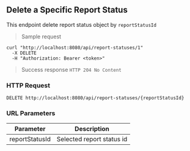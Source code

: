 ## Delete a Specific Report Status
This endpoint delete report status object by <code>reportStatusId</code>

> Sample request 

```shell
curl "http://localhost:8080/api/report-statuses/1"
  -X DELETE
  -H "Authorization: Bearer <token>"
```

> Success response <code>HTTP 204 No Content</code>

### HTTP Request

`DELETE http://localhost:8080/api/report-statuses/{reportStatusId}`

### URL Parameters

Parameter | Description
--------- | -----------
reportStatusId | Selected report status id